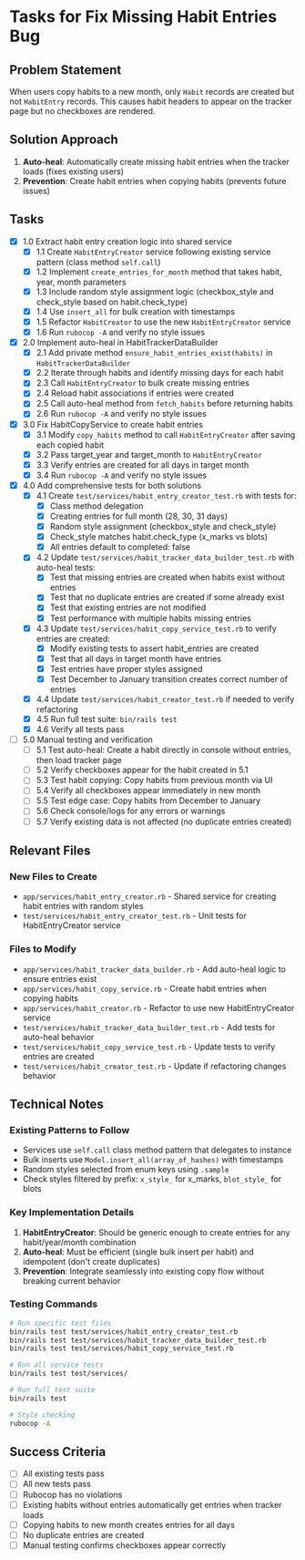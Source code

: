 # Tasks for Fix Missing Habit Entries Bug

## Problem Statement
When users copy habits to a new month, only `Habit` records are created but not `HabitEntry` records. This causes habit headers to appear on the tracker page but no checkboxes are rendered.

## Solution Approach
1. **Auto-heal**: Automatically create missing habit entries when the tracker loads (fixes existing users)
2. **Prevention**: Create habit entries when copying habits (prevents future issues)

## Tasks

- [x] 1.0 Extract habit entry creation logic into shared service
  - [x] 1.1 Create `HabitEntryCreator` service following existing service pattern (class method `self.call`)
  - [x] 1.2 Implement `create_entries_for_month` method that takes habit, year, month parameters
  - [x] 1.3 Include random style assignment logic (checkbox_style and check_style based on habit.check_type)
  - [x] 1.4 Use `insert_all` for bulk creation with timestamps
  - [x] 1.5 Refactor `HabitCreator` to use the new `HabitEntryCreator` service
  - [x] 1.6 Run `rubocop -A` and verify no style issues

- [x] 2.0 Implement auto-heal in HabitTrackerDataBuilder
  - [x] 2.1 Add private method `ensure_habit_entries_exist(habits)` in `HabitTrackerDataBuilder`
  - [x] 2.2 Iterate through habits and identify missing days for each habit
  - [x] 2.3 Call `HabitEntryCreator` to bulk create missing entries
  - [x] 2.4 Reload habit associations if entries were created
  - [x] 2.5 Call auto-heal method from `fetch_habits` before returning habits
  - [x] 2.6 Run `rubocop -A` and verify no style issues

- [x] 3.0 Fix HabitCopyService to create habit entries
  - [x] 3.1 Modify `copy_habits` method to call `HabitEntryCreator` after saving each copied habit
  - [x] 3.2 Pass target_year and target_month to `HabitEntryCreator`
  - [x] 3.3 Verify entries are created for all days in target month
  - [x] 3.4 Run `rubocop -A` and verify no style issues

- [x] 4.0 Add comprehensive tests for both solutions
  - [x] 4.1 Create `test/services/habit_entry_creator_test.rb` with tests for:
    - [x] Class method delegation
    - [x] Creating entries for full month (28, 30, 31 days)
    - [x] Random style assignment (checkbox_style and check_style)
    - [x] Check_style matches habit.check_type (x_marks vs blots)
    - [x] All entries default to completed: false
  - [x] 4.2 Update `test/services/habit_tracker_data_builder_test.rb` with auto-heal tests:
    - [x] Test that missing entries are created when habits exist without entries
    - [x] Test that no duplicate entries are created if some already exist
    - [x] Test that existing entries are not modified
    - [x] Test performance with multiple habits missing entries
  - [x] 4.3 Update `test/services/habit_copy_service_test.rb` to verify entries are created:
    - [x] Modify existing tests to assert habit_entries are created
    - [x] Test that all days in target month have entries
    - [x] Test entries have proper styles assigned
    - [x] Test December to January transition creates correct number of entries
  - [x] 4.4 Update `test/services/habit_creator_test.rb` if needed to verify refactoring
  - [x] 4.5 Run full test suite: `bin/rails test`
  - [x] 4.6 Verify all tests pass

- [ ] 5.0 Manual testing and verification
  - [ ] 5.1 Test auto-heal: Create a habit directly in console without entries, then load tracker page
  - [ ] 5.2 Verify checkboxes appear for the habit created in 5.1
  - [ ] 5.3 Test habit copying: Copy habits from previous month via UI
  - [ ] 5.4 Verify all checkboxes appear immediately in new month
  - [ ] 5.5 Test edge case: Copy habits from December to January
  - [ ] 5.6 Check console/logs for any errors or warnings
  - [ ] 5.7 Verify existing data is not affected (no duplicate entries created)

## Relevant Files

### New Files to Create
- `app/services/habit_entry_creator.rb` - Shared service for creating habit entries with random styles
- `test/services/habit_entry_creator_test.rb` - Unit tests for HabitEntryCreator service

### Files to Modify
- `app/services/habit_tracker_data_builder.rb` - Add auto-heal logic to ensure entries exist
- `app/services/habit_copy_service.rb` - Create habit entries when copying habits
- `app/services/habit_creator.rb` - Refactor to use new HabitEntryCreator service
- `test/services/habit_tracker_data_builder_test.rb` - Add tests for auto-heal behavior
- `test/services/habit_copy_service_test.rb` - Update tests to verify entries are created
- `test/services/habit_creator_test.rb` - Update if refactoring changes behavior

## Technical Notes

### Existing Patterns to Follow
- Services use `self.call` class method pattern that delegates to instance
- Bulk inserts use `Model.insert_all(array_of_hashes)` with timestamps
- Random styles selected from enum keys using `.sample`
- Check styles filtered by prefix: `x_style_` for x_marks, `blot_style_` for blots

### Key Implementation Details
1. **HabitEntryCreator**: Should be generic enough to create entries for any habit/year/month combination
2. **Auto-heal**: Must be efficient (single bulk insert per habit) and idempotent (don't create duplicates)
3. **Prevention**: Integrate seamlessly into existing copy flow without breaking current behavior

### Testing Commands
```bash
# Run specific test files
bin/rails test test/services/habit_entry_creator_test.rb
bin/rails test test/services/habit_tracker_data_builder_test.rb
bin/rails test test/services/habit_copy_service_test.rb

# Run all service tests
bin/rails test test/services/

# Run full test suite
bin/rails test

# Style checking
rubocop -A
```

## Success Criteria
- [ ] All existing tests pass
- [ ] All new tests pass
- [ ] Rubocop has no violations
- [ ] Existing habits without entries automatically get entries when tracker loads
- [ ] Copying habits to new month creates entries for all days
- [ ] No duplicate entries are created
- [ ] Manual testing confirms checkboxes appear correctly
